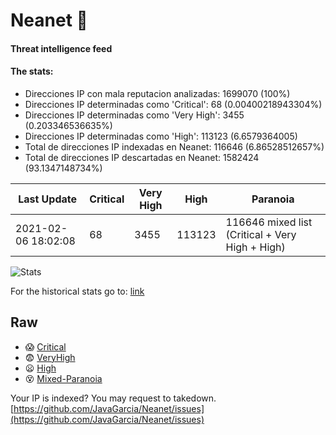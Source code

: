 # Neanet :hocho:
#### Threat intelligence feed
#### The stats:

- Direcciones IP con mala reputacion analizadas: 1699070 (100%)
- Direcciones IP determinadas como 'Critical':  68 (0.00400218943304%)
- Direcciones IP determinadas como 'Very High':  3455 (0.203346536635%)
- Direcciones IP determinadas como 'High':  113123 (6.6579364005)
- Total de direcciones IP indexadas en Neanet:  116646 (6.86528512657%)
- Total de direcciones IP descartadas en Neanet:  1582424 (93.1347148734%)

| Last Update | Critical | Very High | High | Paranoia |
| --- | --- | --- | --- | --- |
| 2021-02-06 18:02:08 | 68 | 3455 | 113123 | 116646 mixed list (Critical + Very High + High)|

![Stats](https://docs.google.com/spreadsheets/d/e/2PACX-1vSnaNMIXVabIpDJjufMlzH7poXnshF3mgd8Is1g9ytUEzVsP5my4Trn8f-xkoLLQ38xpL3HtmUexLo6/pubchart?oid=501124687&format=image)

For the historical stats go to: [link](/stats.csv)
## Raw
- :scream: [Critical](https://raw.githubusercontent.com/JavaGarcia/Neanet/master/blacklists/neanet_critical.txt)
- :fearful: [VeryHigh](https://raw.githubusercontent.com/JavaGarcia/Neanet/master/blacklists/neanet_veryHigh.txtt)
- :frowning: [High](https://raw.githubusercontent.com/JavaGarcia/Neanet/master/blacklists/neanet_high.txt)
- :dizzy_face: [Mixed-Paranoia](https://raw.githubusercontent.com/JavaGarcia/Neanet/master/blacklists/neanet_all.txt)


Your IP is indexed? You may request to takedown. [https://github.com/JavaGarcia/Neanet/issues](https://github.com/JavaGarcia/Neanet/issues)








































































































































































































































































































































































































































































































































































































































































































































































































































































































































































































































































































































































































































































































































































































































































































































































































































































































































































































































































































































































































































































































































































































































































































































































































































































































































































































































































































































































































































































































































































































































































































































































































































































































































































































































































































































































































































































































































































































































































































































































































































































































































































